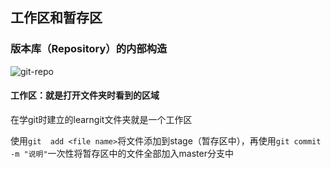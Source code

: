 ## 工作区和暂存区

### 版本库（Repository）的内部构造

![git-repo](https://www.liaoxuefeng.com/files/attachments/919020037470528/0)



#### 工作区：就是打开文件夹时看到的区域

在学git时建立的learngit文件夹就是一个工作区

使用`git  add <file name>`将文件添加到stage（暂存区中），再使用`git commit -m "说明"`一次性将暂存区中的文件全部加入master分支中



### 